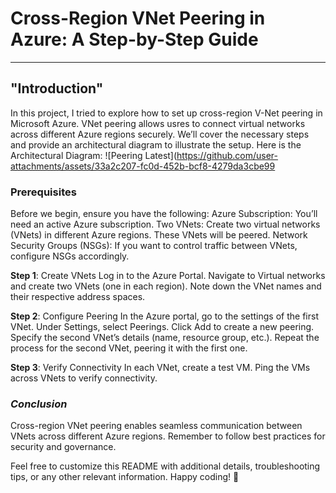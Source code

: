 # Cross-Region VNet Peering in Azure: A Step-by-Step Guide 
-----  
## "Introduction"

In this project, I tried to explore how to set up cross-region V-Net peering in Microsoft Azure. 
VNet peering allows usres to connect virtual networks across different Azure regions securely. We’ll cover the necessary steps and provide an architectural diagram to illustrate the setup.
Here is the Architectural Diagram:
![Peering Latest](https://github.com/user-attachments/assets/33a2c207-fc0d-452b-bcf8-4279da3cbe99

### Prerequisites
Before we begin, ensure you have the following:
Azure Subscription: You’ll need an active Azure subscription.
Two VNets: Create two virtual networks (VNets) in different Azure regions. These VNets will be peered.
Network Security Groups (NSGs): If you want to control traffic between VNets, configure NSGs accordingly.

**Step 1**: Create VNets
            Log in to the Azure Portal.
            Navigate to Virtual networks and create two VNets (one in each region).
            Note down the VNet names and their respective address spaces.

**Step 2**: Configure Peering
            In the Azure portal, go to the settings of the first VNet.
            Under Settings, select Peerings.
            Click Add to create a new peering.
            Specify the second VNet’s details (name, resource group, etc.).
            Repeat the process for the second VNet, peering it with the first one.
           
**Step 3**: Verify Connectivity
            In each VNet, create a test VM.
            Ping the VMs across VNets to verify connectivity.

### *Conclusion*
Cross-region VNet peering enables seamless communication between VNets across different Azure regions. Remember to follow best practices for security and governance.

Feel free to customize this README with additional details, troubleshooting tips, or any other relevant information. Happy coding! 🚀

